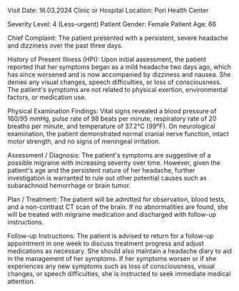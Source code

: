  Visit Date: 16.03.2024
Clinic or Hospital Location: Pori Health Center

Severity Level: 4 (Less-urgent)
Patient Gender: Female
Patient Age: 66

Chief Complaint:
The patient presented with a persistent, severe headache and dizziness over the past three days.

History of Present Illness (HPI):
Upon initial assessment, the patient reported that her symptoms began as a mild headache two days ago, which has since worsened and is now accompanied by dizziness and nausea. She denies any visual changes, speech difficulties, or loss of consciousness. The patient's symptoms are not related to physical exertion, environmental factors, or medication use.

Physical Examination Findings:
Vital signs revealed a blood pressure of 160/95 mmHg, pulse rate of 98 beats per minute, respiratory rate of 20 breaths per minute, and temperature of 37.2°C (99°F). On neurological examination, the patient demonstrated normal cranial nerve function, intact motor strength, and no signs of meningeal irritation.

Assessment / Diagnosis:
The patient's symptoms are suggestive of a possible migraine with increasing severity over time. However, given the patient's age and the persistent nature of her headache, further investigation is warranted to rule out other potential causes such as subarachnoid hemorrhage or brain tumor.

Plan / Treatment:
The patient will be admitted for observation, blood tests, and a non-contrast CT scan of the brain. If no abnormalities are found, she will be treated with migraine medication and discharged with follow-up instructions.

Follow-up Instructions:
The patient is advised to return for a follow-up appointment in one week to discuss treatment progress and adjust medications as necessary. She should also maintain a headache diary to aid in the management of her symptoms. If her symptoms worsen or if she experiences any new symptoms such as loss of consciousness, visual changes, or speech difficulties, she is instructed to seek immediate medical attention.